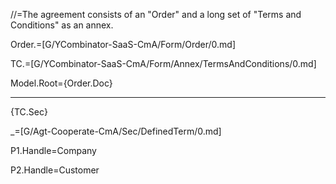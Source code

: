 //=The agreement consists of an "Order" and a long set of "Terms and Conditions" as an annex.

Order.=[G/YCombinator-SaaS-CmA/Form/Order/0.md]

TC.=[G/YCombinator-SaaS-CmA/Form/Annex/TermsAndConditions/0.md]

Model.Root={Order.Doc}<hr>{TC.Sec}

_=[G/Agt-Cooperate-CmA/Sec/DefinedTerm/0.md]

P1.Handle=Company

P2.Handle=Customer